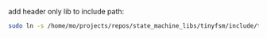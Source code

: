 add header only lib to include path:
```bash
sudo ln -s /home/mo/projects/repos/state_machine_libs/tinyfsm/include/tinyfsm.hpp /usr/local/include/
```
